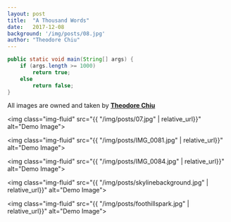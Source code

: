 ```yaml
---
layout: post
title:  "A Thousand Words"
date:   2017-12-08 
background: '/img/posts/08.jpg'
author: "Theodore Chiu"
---
```


```java
public static void main(String[] args) {
    if (args.length >= 1000)
        return true;
    else 
        return false; 
}
```
All images are owned and taken by **[Theodore Chiu](https://theochiu.github.io)**

<img class="img-fluid" src="{{ "/img/posts/07.jpg" | relative_url}}" alt="Demo Image">
 
<img class="img-fluid" src="{{ "/img/posts/IMG_0081.jpg" | relative_url}}" alt="Demo Image">
 
<img class="img-fluid" src="{{ "/img/posts/IMG_0084.jpg" | relative_url}}" alt="Demo Image">
 
<img class="img-fluid" src="{{ "/img/posts/skylinebackground.jpg" | relative_url}}" alt="Demo Image">
 
<img class="img-fluid" src="{{ "/img/posts/foothillspark.jpg" | relative_url}}" alt="Demo Image">

